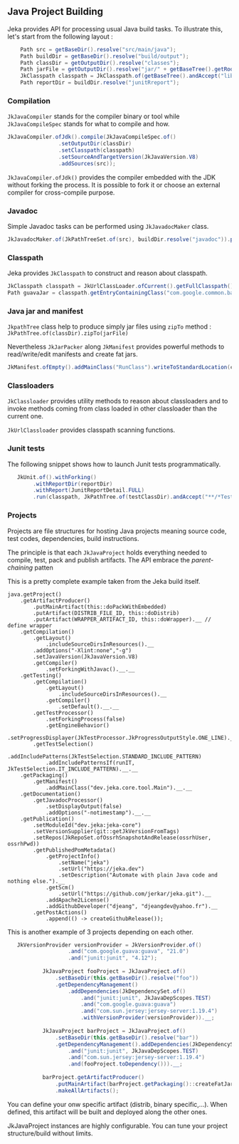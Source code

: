 ## Java Project Building

Jeka provides API for processing usual Java build tasks. To illustrate this, let's start from the following 
layout : 

```java
    Path src = getBaseDir().resolve("src/main/java");
    Path buildDir = getBaseDir().resolve("build/output");
    Path classDir = getOutputDir().resolve("classes");
    Path jarFile = getOutputDir().resolve("jar/" + getBaseTree().getRoot().getFileName() + ".jar");
    JkClasspath classpath = JkClasspath.of(getBaseTree().andAccept("libs/**/*.jar").getFiles());
    Path reportDir = buildDir.resolve("junitRreport");
```

### Compilation

`JkJavaCompiler` stands for the compiler binary or tool while `JkJavaCompileSpec` stands for what to compile and how.

```java
JkJavaCompiler.ofJdk().compile(JkJavaCompileSpec.of()
                .setOutputDir(classDir)
                .setClasspath(classpath)
                .setSourceAndTargetVersion(JkJavaVersion.V8)
                .addSources(src));
```

`JkJavaCompiler.ofJdk()` provides the compiler embedded with the JDK without forking the process. It is possible to fork 
it or choose an external compiler for cross-compile purpose.


### Javadoc

Simple Javadoc tasks can be performed using `JkJavadocMaker` class.

```java
JkJavadocMaker.of(JkPathTreeSet.of(src), buildDir.resolve("javadoc")).process();
```

### Classpath

Jeka provides `JkClasspath` to construct and reason about classpath.

```java
JkClasspath classpath = JkUrlClassLoader.ofCurrent().getFullClasspath();
Path guavaJar = classpath.getEntryContainingClass("com.google.common.base.Strings");
```
### Java jar and manifest

`JkpathTree` class help to produce simply jar files using `zipTo` method :  `JkPathTree.of(classDir).zipTo(jarFile)`

Nevertheless `JkJarPacker` along `JkManifest` provides powerful methods to read/write/edit manifests and create fat jars.

```java
JkManifest.ofEmpty().addMainClass("RunClass").writeToStandardLocation(classDir);
```

### Classloaders

`JkClassloader` provides utility methods to reason about classloaders and to invoke methods coming from class loaded 
in other classloader than the current one.

`JkUrlClassloader` provides classpath scanning functions.

### Junit tests

The following snippet shows how to launch Junit tests programmatically.
```java
   JkUnit.of().withForking()
        .withReportDir(reportDir)
        .withReport(JunitReportDetail.FULL)
        .run(classpath, JkPathTree.of(testClassDir).andAccept("**/*Test.class", "*Test.class") ));
```

### Projects

Projects are file structures for hosting Java projects meaning source code, test codes, dependencies, 
build instructions.

The principle is that each `JkJavaProject` holds everything needed to compile, test, pack and publish
artifacts. The API embrace the *parent-chaining* patten 

This is a pretty complete example taken from the Jeka build itself.
```
java.getProject()
    .getArtifactProducer()
        .putMainArtifact(this::doPackWithEmbedded)
        .putArtifact(DISTRIB_FILE_ID, this::doDistrib)
        .putArtifact(WRAPPER_ARTIFACT_ID, this::doWrapper).__ // define wrapper
    .getCompilation()
        .getLayout()
            .includeSourceDirsInResources().__
        .addOptions("-Xlint:none","-g")
        .setJavaVersion(JkJavaVersion.V8)
        .getCompiler()
            .setForkingWithJavac().__.__
    .getTesting()
        .getCompilation()
            .getLayout()
                .includeSourceDirsInResources().__
            .getCompiler()
                .setDefault().__.__
        .getTestProcessor()
            .setForkingProcess(false)
            .getEngineBehavior()
                .setProgressDisplayer(JkTestProcessor.JkProgressOutputStyle.ONE_LINE).__.__
        .getTestSelection()
            .addIncludePatterns(JkTestSelection.STANDARD_INCLUDE_PATTERN)
            .addIncludePatternsIf(runIT, JkTestSelection.IT_INCLUDE_PATTERN).__.__
    .getPackaging()
        .getManifest()
            .addMainClass("dev.jeka.core.tool.Main").__.__
    .getDocumentation()
        .getJavadocProcessor()
            .setDisplayOutput(false)
            .addOptions("-notimestamp").__.__
    .getPublication()
        .setModuleId("dev.jeka:jeka-core")
        .setVersionSupplier(git::getJkVersionFromTags)
        .setRepos(JkRepoSet.ofOssrhSnapshotAndRelease(ossrhUser, ossrhPwd))
        .getPublishedPomMetadata()
            .getProjectInfo()
                .setName("jeka")
                .setUrl("https://jeka.dev")
                .setDescription("Automate with plain Java code and nothing else.").__
            .getScm()
                .setUrl("https://github.com/jerkar/jeka.git").__
            .addApache2License()
            .addGithubDeveloper("djeang", "djeangdev@yahoo.fr").__
        .getPostActions()
            .append(() -> createGithubRelease());
```

This is another example of 3 projects depending on each other.
```java
   JkVersionProvider versionProvider = JkVersionProvider.of()
                   .and("com.google.guava:guava", "21.0")
                   .and("junit:junit", "4.12");
   
           JkJavaProject fooProject = JkJavaProject.of()
               .setBaseDir(this.getBaseDir().resolve("foo"))
               .getDependencyManagement()
                   .addDependencies(JkDependencySet.of()
                       .and("junit:junit", JkJavaDepScopes.TEST)
                       .and("com.google.guava:guava")
                       .and("com.sun.jersey:jersey-server:1.19.4")
                       .withVersionProvider(versionProvider)).__;
   
           JkJavaProject barProject = JkJavaProject.of()
               .setBaseDir(this.getBaseDir().resolve("bar"))
               .getDependencyManagement().addDependencies(JkDependencySet.of()
                   .and("junit:junit", JkJavaDepScopes.TEST)
                   .and("com.sun.jersey:jersey-server:1.19.4")
                   .and(fooProject.toDependency())).__;
   
           barProject.getArtifactProducer()
               .putMainArtifact(barProject.getPackaging()::createFatJar) // Produced jar will embed dependencies
               .makeAllArtifacts();
```

You can define your onw specific artifact (distrib, binary specific,...). When defined, this artifact will be built and 
deployed along the other ones.

JkJavaProject instances are highly configurable. You can tune your project structure/build without limits.

